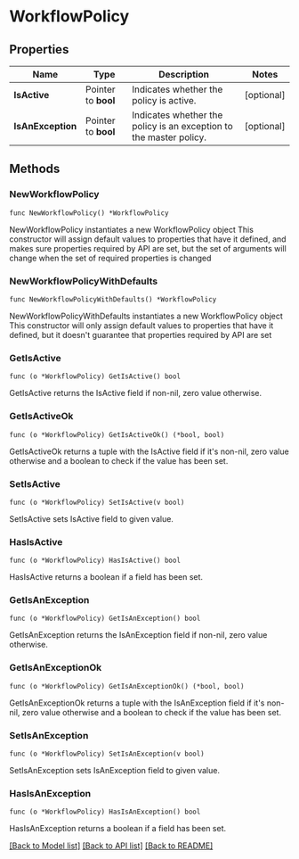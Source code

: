 # WorkflowPolicy

## Properties

Name | Type | Description | Notes
------------ | ------------- | ------------- | -------------
**IsActive** | Pointer to **bool** | Indicates whether the policy is active. | [optional] 
**IsAnException** | Pointer to **bool** | Indicates whether the policy is an exception to the master policy. | [optional] 

## Methods

### NewWorkflowPolicy

`func NewWorkflowPolicy() *WorkflowPolicy`

NewWorkflowPolicy instantiates a new WorkflowPolicy object
This constructor will assign default values to properties that have it defined,
and makes sure properties required by API are set, but the set of arguments
will change when the set of required properties is changed

### NewWorkflowPolicyWithDefaults

`func NewWorkflowPolicyWithDefaults() *WorkflowPolicy`

NewWorkflowPolicyWithDefaults instantiates a new WorkflowPolicy object
This constructor will only assign default values to properties that have it defined,
but it doesn't guarantee that properties required by API are set

### GetIsActive

`func (o *WorkflowPolicy) GetIsActive() bool`

GetIsActive returns the IsActive field if non-nil, zero value otherwise.

### GetIsActiveOk

`func (o *WorkflowPolicy) GetIsActiveOk() (*bool, bool)`

GetIsActiveOk returns a tuple with the IsActive field if it's non-nil, zero value otherwise
and a boolean to check if the value has been set.

### SetIsActive

`func (o *WorkflowPolicy) SetIsActive(v bool)`

SetIsActive sets IsActive field to given value.

### HasIsActive

`func (o *WorkflowPolicy) HasIsActive() bool`

HasIsActive returns a boolean if a field has been set.

### GetIsAnException

`func (o *WorkflowPolicy) GetIsAnException() bool`

GetIsAnException returns the IsAnException field if non-nil, zero value otherwise.

### GetIsAnExceptionOk

`func (o *WorkflowPolicy) GetIsAnExceptionOk() (*bool, bool)`

GetIsAnExceptionOk returns a tuple with the IsAnException field if it's non-nil, zero value otherwise
and a boolean to check if the value has been set.

### SetIsAnException

`func (o *WorkflowPolicy) SetIsAnException(v bool)`

SetIsAnException sets IsAnException field to given value.

### HasIsAnException

`func (o *WorkflowPolicy) HasIsAnException() bool`

HasIsAnException returns a boolean if a field has been set.


[[Back to Model list]](../README.md#documentation-for-models) [[Back to API list]](../README.md#documentation-for-api-endpoints) [[Back to README]](../README.md)


